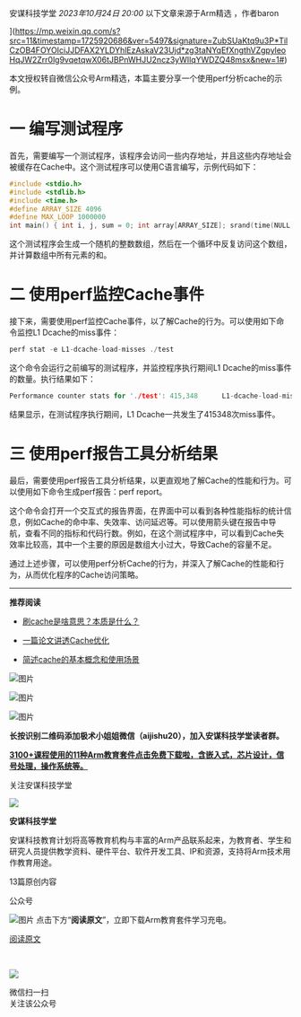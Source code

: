 安谋科技学堂 _2023年10月24日 20:00_
以下文章来源于Arm精选 ，作者baron


](https://mp.weixin.qq.com/s?src=11&timestamp=1725920686&ver=5497&signature=ZubSUaKtq9u3P*TilCzOB4FOYOIciJJDFAX2YLDYhlEzAskaV23Ujd*zg3taNYqEfXngthVZgpyleoHqJW2Zrr0lg9vqetqwX06tJBPnWHJU2ncz3yWIlqYWDZQ48msx&new=1#)

本文授权转自微信公众号Arm精选，本篇主要分享一个使用perf分析cache的示例。

# **一** **编写测试程序**

首先，需要编写一个测试程序，该程序会访问一些内存地址，并且这些内存地址会被缓存在Cache中。这个测试程序可以使用C语言编写，示例代码如下：

```c
#include <stdio.h> 
#include <stdlib.h> 
#include <time.h> 
#define ARRAY_SIZE 4096
#define MAX_LOOP 1000000
int main() { int i, j, sum = 0; int array[ARRAY_SIZE]; srand(time(NULL)); for (i = 0; i < ARRAY_SIZE; i++) { array[i] = rand() % 100; } for (i = 0; i < MAX_LOOP; i++) { for (j = 0; j < ARRAY_SIZE; j++) { sum += array[j]; } } printf("sum = %d\n", sum); return 0; }
```

这个测试程序会生成一个随机的整数数组，然后在一个循环中反复访问这个数组，并计算数组中所有元素的和。
# **二** **使用perf监控Cache事件**

接下来，需要使用perf监控Cache事件，以了解Cache的行为。可以使用如下命令监控L1 Dcache的miss事件：

```c
perf stat -e L1-dcache-load-misses ./test
```

这个命令会运行之前编写的测试程序，并监控程序执行期间L1 Dcache的miss事件的数量。执行结果如下：
  
```c
Performance counter stats for './test': 415,348      L1-dcache-load-misses 1.027751484 seconds time elapsed
```

结果显示，在测试程序执行期间，L1 Dcache一共发生了415348次miss事件。
# **三** **使用perf报告工具分析结果**

最后，需要使用perf报告工具分析结果，以更直观地了解Cache的性能和行为。可以使用如下命令生成perf报告：perf report。

这个命令会打开一个交互式的报告界面，在界面中可以看到各种性能指标的统计信息，例如Cache的命中率、失效率、访问延迟等。可以使用箭头键在报告中导航，查看不同的指标和代码行数。例如，在这个测试程序中，可以看到Cache失效率比较高，其中一个主要的原因是数组大小过大，导致Cache的容量不足。

通过上述步骤，可以使用perf分析Cache的行为，并深入了解Cache的性能和行为，从而优化程序的Cache访问策略。

---

**推荐阅读**

- [刷cache是啥意思？本质是什么？](http://mp.weixin.qq.com/s?__biz=MzU5NzczNTU3Nw==&mid=2247498296&idx=2&sn=382d4a0de0388fc6ec55101e6f261891&chksm=fe4c5bcec93bd2d8863fdfc2172b1a285015bb148ae8c81136738f7bc185613d21cc2d707129&scene=21#wechat_redirect)
    
- [一篇论文讲透Cache优化](http://mp.weixin.qq.com/s?__biz=MzU5NzczNTU3Nw==&mid=2247497577&idx=1&sn=aaef267b2e34b576e475558f811677ec&chksm=fe4c569fc93bdf898ee3fab3bcf259bcd7da7a1d5e66d927bfa3f9485cf3b5388a5325933082&scene=21#wechat_redirect)
    
- [简述cache的基本概念和使用场景](http://mp.weixin.qq.com/s?__biz=MzU5NzczNTU3Nw==&mid=2247497111&idx=1&sn=406ec23ec288830b941bc425bec2ce09&chksm=fe4c5461c93bdd77cbccb1c8fdd40b9a91e23f3d740b6251721f92df89caa7fe754471daa614&scene=21#wechat_redirect)
    

  

![图片](https://mmbiz.qpic.cn/mmbiz_gif/D4YpGeYE2TqBUpYwiaXMxjVKpAv5zwoVMPctEXA4yaMDrRHSTCtYIC0b4yeLy2EpFNzYLOVfCwIIoattf9h2BJA/640?wx_fmt=gif&tp=webp&wxfrom=5&wx_lazy=1)

![图片](https://mmbiz.qpic.cn/mmbiz_jpg/D4YpGeYE2TqBUpYwiaXMxjVKpAv5zwoVMrLkZaRbIpu15ThQx7TwdlzWKTpNEdSjB1jiaBSRr8ygkXoOiaLkBzicpg/640?wx_fmt=jpeg&tp=webp&wxfrom=5&wx_lazy=1&wx_co=1)

![图片](https://mmbiz.qpic.cn/mmbiz_gif/D4YpGeYE2TqBUpYwiaXMxjVKpAv5zwoVMHu7HBeGGzDzKh2NpDSRkIPy5Ihen9dY82tiahialibgBaia7Hiczrpalo3w/640?wx_fmt=gif&tp=webp&wxfrom=5&wx_lazy=1)

**长按识别二维码添加极术小姐姐微信（aijishu20），加入安谋科技学堂读者群。**

  

[****3100+课程使用的11种Arm教育套件点击免费下载啦，含嵌入式，芯片设计，信号处理，操作系统等。****](http://mp.weixin.qq.com/s?__biz=MzU5NzczNTU3Nw==&mid=2247498376&idx=1&sn=de95d75ec160c8214e4b6d50b671346f&chksm=fe4c5b7ec93bd26834c7c1e9e16a1f20977da8a5bb2cc2c5763cf036ec67a813e2a1c94ae4e9&scene=21#wechat_redirect)

  

关注安谋科技学堂

![](http://mmbiz.qpic.cn/mmbiz_png/D4YpGeYE2Too2yEibynvrnvvPntlNYyrPphf69g4j5ApibQeby7fdLZDviagIcqvKCLiael4eBUVBPTQ2icnWzZeVibg/300?wx_fmt=png&wxfrom=19)

**安谋科技学堂**

安谋科技教育计划将高等教育机构与丰富的Arm产品联系起来，为教育者、学生和研究人员提供教学资料、硬件平台、软件开发工具、IP和资源，支持将Arm技术用作教育用途。

13篇原创内容

公众号

![图片](https://mmbiz.qpic.cn/mmbiz_gif/D4YpGeYE2TqBUpYwiaXMxjVKpAv5zwoVM6k8V1xKGGibsTkhffNAdibAPmYLejhQtlz90PKggZqDOjiaONqeYzLj5g/640?wx_fmt=gif&tp=webp&wxfrom=5&wx_lazy=1) 点击下方“**阅读原文**”，立即下载Arm教育套件学习充电。

[阅读原文](https://aijishu.com/download)

​

![](https://mp.weixin.qq.com/rr?timestamp=1725920740&src=11&ver=1&signature=RhKCp1b7jT8btozXVmwLNc9blGDRcw*s0fv3w*7sWH*bdOEdKujVCFjkvDPfx7wd3bKTu5siTNFXTzc1cCUrOe2NorbRCzeUz6S*d5zgegI=)

微信扫一扫  
关注该公众号